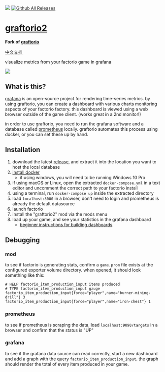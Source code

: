 
![](https://mods-data.factorio.com/assets/ad36f974db944b1540ce50a0aea46221f26f7c36.thumb.png)
[![Github All Releases](https://img.shields.io/github/downloads/remijouannet/graftorio2/total.svg)]()

# [graftorio2](https://mods.factorio.com/mod/graftorio2)

**Fork of [graftorio](https://github.com/afex/graftorio)**

[中文文档](./README_cn.md)

visualize metrics from your factorio game in grafana

![](https://mods-data.factorio.com/assets/89653f5de75cdb227b5140805d632faf41459eee.png)

## What is this?

[grafana](https://grafana.com/) is an open-source project for rendering time-series metrics. by using graftorio, you can create a dashboard with various charts monitoring aspects of your factorio factory. this dashboard is viewed using a web browser outside of the game client. (works great in a 2nd monitor!)

in order to use graftorio, you need to run the grafana software and a database called [prometheus](https://prometheus.io/) locally. graftorio automates this process using docker, or you can set these up by hand.

## Installation

1. download the latest [release](https://github.com/remijouannet/graftorio2/releases), and extract it into the location you want to host the local database
1. [install docker](https://docs.docker.com/install/)
   - if using windows, you will need to be running Windows 10 Pro
1. if using macOS or Linux, open the extracted `docker-compose.yml` in a text editor and uncomment the correct path to your factorio install
1. using a terminal, run `docker-compose up` inside the extracted directory
1. load `localhost:3000` in a browser, don't need to login and prometheus is already the default datasource
1. launch factorio
1. install the "graftorio2" mod via the mods menu
1. load up your game, and see your statistics in the grafana dashboard
   - [beginner instructions for building dashboards](https://youtu.be/sKNZMtoSHN4)

## Debugging

### mod

to see if factorio is generating stats, confirm a `game.prom` file exists at the configured exporter volume directory.  when opened, it should look something like this:

```
# HELP factorio_item_production_input items produced
# TYPE factorio_item_production_input gauge
factorio_item_production_input{force="player",name="burner-mining-drill"} 3
factorio_item_production_input{force="player",name="iron-chest"} 1
```

### prometheus

to see if prometheus is scraping the data, load `localhost:9090/targets` in a browser and confirm that the status is "UP"

### grafana

to see if the grafana data source can read correctly, start a new dashboard and add a graph with the query `factorio_item_production_input`. the graph should render the total of every item produced in your game.
